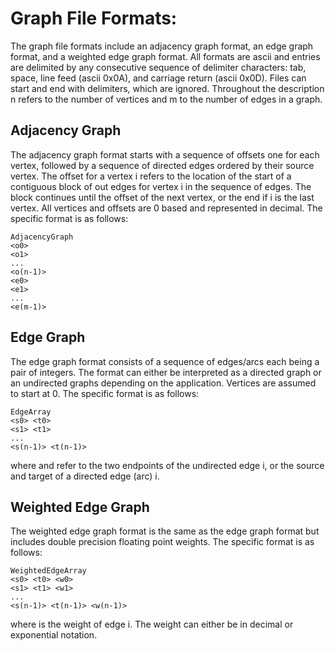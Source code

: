 # Graph File Formats:

The graph file formats include an adjacency graph format, an edge graph format, and a weighted edge graph format. All formats are ascii and entries are delimited by any consecutive sequence of delimiter characters: tab, space, line feed (ascii 0x0A), and carriage return (ascii 0x0D). Files can start and end with delimiters, which are ignored. Throughout the description n refers to the number of vertices and m to the number of edges in a graph.

## Adjacency Graph

The adjacency graph format starts with a sequence of offsets one for each vertex, followed by a sequence of directed edges ordered by their source vertex. The offset for a vertex i refers to the location of the start of a contiguous block of out edges for vertex i in the sequence of edges. The block continues until the offset of the next vertex, or the end if i is the last vertex. All vertices and offsets are 0 based and represented in decimal. The specific format is as follows:

```
AdjacencyGraph
<o0>
<o1>
...
<o(n-1)>
<e0>
<e1>
...
<e(m-1)>
```

## Edge Graph

The edge graph format consists of a sequence of edges/arcs each being a pair of integers. The format can either be interpreted as a directed graph or an undirected graphs depending on the application. Vertices are assumed to start at 0. The specific format is as follows:

```
EdgeArray
<s0> <t0>
<s1> <t1>
...
<s(n-1)> <t(n-1)>
```

where <si> and <ti> refer to the two endpoints of the undirected edge i, or the source and target of a directed edge (arc) i.

## Weighted Edge Graph

The weighted edge graph format is the same as the edge graph format but includes double precision floating point weights. The specific format is as follows:

```
WeightedEdgeArray
<s0> <t0> <w0>
<s1> <t1> <w1>
...
<s(n-1)> <t(n-1)> <w(n-1)>
```

where <wi> is the weight of edge i. The weight can either be in decimal or exponential notation.